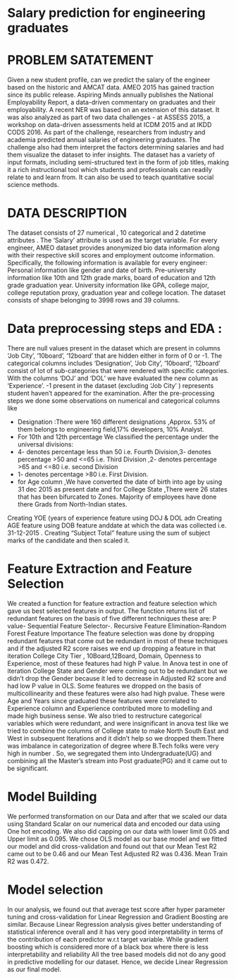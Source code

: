 # Salary prediction for engineering graduates

# PROBLEM SATATEMENT
Given a new student profile, can we predict the salary of the engineer based on the historic and AMCAT data.
AMEO 2015 has gained traction since its public release. Aspiring Minds annually publishes the National Employability Report, a data-driven commentary on graduates and their employability. A recent NER was based on an extension of this dataset. It was also analyzed as part of two data challenges - at ASSESS 2015, a workshop on data-driven assessments held at ICDM 2015 and at IKDD CODS 2016. As part of the challenge, researchers from industry and academia predicted annual salaries of engineering graduates. The challenge also had them interpret the factors determining salaries and had them visualize the dataset to infer insights. The dataset has a variety of input formats, including semi-structured text in the form of job titles, making it a rich instructional tool which students and professionals can readily relate to and learn from. It can also be used to teach quantitative social science methods.

# DATA DESCRIPTION
 
The dataset consists of 27 numerical , 10 categorical and 2 datetime attributes . The ‘Salary’ attribute is used as the target variable.
For every engineer, AMEO dataset provides anonymized bio data information along with their respective skill scores and employment outcome information. Specifically, the following information is available for every engineer: 
Personal information like gender and date of birth.  Pre-university information like 10th and 12th grade marks, board of education and 12th grade graduation year. 
 University information like GPA, college major, college reputation proxy, graduation year and college location. 
The dataset consists of shape belonging to 3998 rows and 39 columns.
 
# Data preprocessing steps and EDA :
There are null values present in the dataset which are present in columns ‘Job City’, ‘10board’, ‘12board’ that are hidden either in form of  0 or -1.
The  categorical columns includes ‘Designation’, ‘Job City’, ‘10board’, ‘12board’  consist of lot of sub-categories that were rendered with specific categories. 
With the columns ‘DOJ’ and ‘DOL’ we have evaluated the new column as ‘Experience’.
-1 present in the dataset (excluding ‘Job City’ ) represents student haven’t appeared for the examination.
After the pre-processing steps we done some observations on numerical and categorical columns like 
* Designation :There were 160 different designations ,Approx. 53% of them belongs to engineering field,17% developers, 10% Analyst.
 * For 10th and 12th percentage We classified the percentage under the universal divisions:
* 4- denotes percentage less than 50 i.e. Fourth Division,3- denotes percentage >50 and <=65 i.e. Third Division ,2- denotes percentage >65 and <=80 i.e. second Division
* 1- denotes percentage >80 i.e. First Division.
* for Age column ,We have converted the date of birth into age by using 31 dec 2015 as present date and for College State ,There were 26 states that has been bifurcated to Zones. Majority of employees have done there Grads from North-Indian states.


Creating YOE (years of experience feature using DOJ & DOL adn Creating AGE feature using DOB feature anddate at which the data was collected i.e. 31-12-2015 .
Creating “Subject Total” feature using the sum of subject marks of the candidate and then scaled it.

# Feature Extraction and Feature Selection
We created a function for feature extraction and feature selection which gave us best selected features in output.
The function returns list of redundant features on the basis of five different techniques these are:
P value-  Sequential Feature Selector-.  Recursive Feature Elimination-Random Forest Feature Importance
The feature selection was done by dropping  redundant features that come out be redundant in most of these techniques and if the adjusted R2 score raises  we end up dropping a feature in that iteration
College City Tier , 10Board,12Board, Domain, Openness to Experience, most of these features had high P value.
In Anova test in one of iteration College State and Gender were coming out to be redundant but we didn’t drop the Gender because it led to decrease in Adjusted R2 score and had low P value in OLS.
Some features we dropped on the basis of multicollinearity and these features were also had high pvalue. These were Age and Years since graduated these features were correlated to Experience column and Experience contributed more to modelling and made high business sense.
We also tried to restructure categorical variables which were redundant, and were insignificant in anova test like we tried to combine the columns of College state to make North South East and West in subsequent Iterations and it didn’t help so we dropped them.There was imbalance in categorization of degree where B.Tech folks were very high in number . So, we segregated them into Undergraduate(UG) and combining all the Master’s stream into  Post graduate(PG) and  it came out to be significant. 

# Model Building
We performed transformation on our Data and after that we scaled our data using Standard Scalar on our numerical data and encoded our data using One hot encoding.
We also did capping on our data with lower limit 0.05 and Upper limit as 0.095.
We chose OLS model as our base model and we fitted our model and  did cross-validation and found out that our Mean Test R2 came out to be 0.46 and our Mean Test Adjusted R2 was 0.436.
Mean Train R2 was 0.472.

# Model selection
In our analysis, we found out that average test score after hyper parameter tuning and cross-validation for Linear Regression and Gradient Boosting are similar.
Because Linear Regression analysis gives better understanding of statistical inference overall and it has very good interpretability in terms of the contribution of each predictor w.r.t target variable.
While gradient boosting which is considered more of a black box where there is less interpretability and reliability
All the tree based models did not do any good in predictive modelling for our dataset.
Hence, we decide Linear Regression as our final model.


